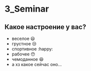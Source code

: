 # 3_Seminar

## Какое настроение у вас?
* веселое :smiley:
* грустное :unamused:
* спортивное :happy:
* рабочее :hushed:
* чемоданное :satisfied:
* а хз какое сейчас оно...

